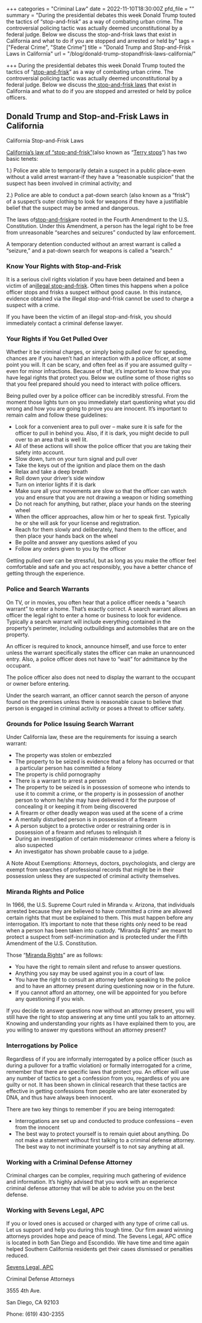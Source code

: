 +++
categories = "Criminal Law"
date = 2022-11-10T18:30:00Z
pfd_file = ""
summary = "During the presidential debates this week Donald Trump touted the tactics of “stop-and-frisk” as a way of combating urban crime. The controversial policing tactic was actually deemed unconstitutional by a federal judge. Below we discuss the stop-and-frisk laws that exist in California and what to do if you are stopped and arrested or held by"
tags = ["Federal Crime", "State Crime"]
title = "Donald Trump and Stop-and-Frisk Laws in California"
url = "/blog/donald-trump-stopandfrisk-laws-california/"

+++
During the presidential debates this week Donald Trump touted the tactics of “[stop-and-frisk](https://www.sevenslegal.com/)” as a way of combating urban crime. The controversial policing tactic was actually deemed unconstitutional by a federal judge. Below we discuss the[ stop-and-frisk laws](https://www.sevenslegal.com/) that exist in California and what to do if you are stopped and arrested or held by police officers.

## Donald Trump and Stop-and-Frisk Laws in California

California Stop-and-Frisk Laws

[California’s law of “stop-and-frisk”](https://www.sevenslegal.com/)(also known as “[Terry stops](https://www.sevenslegal.com/)“) has two basic tenets:

1\.) Police are able to temporarily detain a suspect in a public place-even without a valid arrest warrant-if they have a “reasonable suspicion” that the suspect has been involved in criminal activity; and

2\.) Police are able to conduct a pat-down search (also known as a “frisk”) of a suspect’s outer clothing to look for weapons if they have a justifiable belief that the suspect may be armed and dangerous.

The laws of[stop-and-frisk](https://www.sevenslegal.com/)are rooted in the Fourth Amendment to the U.S. Constitution. Under this Amendment, a person has the legal right to be free from unreasonable “searches and seizures” conducted by law enforcement.

A temporary detention conducted without an arrest warrant is called a “seizure,” and a pat-down search for weapons is called a “search.”

### Know Your Rights with Stop-and-Frisk

It is a serious civil rights violation if you have been detained and been a victim of an[illegal stop-and-frisk](https://www.sevenslegal.com/). Often times this happens when a police officer stops and frisks a suspect without good cause. In this instance, evidence obtained via the illegal stop-and-frisk cannot be used to charge a suspect with a crime.

If you have been the victim of an illegal stop-and-frisk, you should immediately contact a criminal defense lawyer.

### Your Rights if You Get Pulled Over

Whether it be criminal charges, or simply being pulled over for speeding, chances are if you haven’t had an interaction with a police officer, at some point you will. It can be scary, and often feel as if you are assumed guilty – even for minor infractions. Because of that, it’s important to know that you have legal rights that protect you. Below we outline some of those rights so that you feel prepared should you need to interact with police officers.

Being pulled over by a police officer can be incredibly stressful. From the moment those lights turn on you immediately start questioning what you did wrong and how you are going to prove you are innocent. It’s important to remain calm and follow these guidelines:

* Look for a convenient area to pull over – make sure it is safe for the officer to pull in behind you. Also, if it is dark, you might decide to pull over to an area that is well lit.
* All of these actions will show the police officer that you are taking their safety into account.
* Slow down, turn on your turn signal and pull over
* Take the keys out of the ignition and place them on the dash
* Relax and take a deep breath
* Roll down your driver’s side window
* Turn on interior lights if it is dark
* Make sure all your movements are slow so that the officer can watch you and ensure that you are not drawing a weapon or hiding something
* Do not reach for anything, but rather, place your hands on the steering wheel
* When the officer approaches, allow him or her to speak first. Typically he or she will ask for your license and registration.
* Reach for them slowly and deliberately, hand them to the officer, and then place your hands back on the wheel
* Be polite and answer any questions asked of you
* Follow any orders given to you by the officer

Getting pulled over can be stressful, but as long as you make the officer feel comfortable and safe and you act responsibly, you have a better chance of getting through the experience.

### Police and Search Warrants

On TV, or in movies, you often hear that a police officer needs a “search warrant” to enter a home. That’s exactly correct. A search warrant allows an officer the legal right to enter a home or business to look for evidence. Typically a search warrant will include everything contained in the property’s perimeter, including outbuildings and automobiles that are on the property.

An officer is required to knock, announce himself, and use force to enter unless the warrant specifically states the officer can make an unannounced entry. Also, a police officer does not have to “wait” for admittance by the occupant.

The police officer also does not need to display the warrant to the occupant or owner before entering.

Under the search warrant, an officer cannot search the person of anyone found on the premises unless there is reasonable cause to believe that person is engaged in criminal activity or poses a threat to officer safety.

### Grounds for Police Issuing Search Warrant

Under California law, these are the requirements for issuing a search warrant:

* The property was stolen or embezzled
* The property to be seized is evidence that a felony has occurred or that a particular person has committed a felony
* The property is child pornography
* There is a warrant to arrest a person
* The property to be seized is in possession of someone who intends to use it to commit a crime, or the property is in possession of another person to whom he/she may have delivered it for the purpose of concealing it or keeping it from being discovered
* A firearm or other deadly weapon was used at the scene of a crime
* A mentally disturbed person is in possession of a firearm
* A person subject to a protective order or restraining order is in possession of a firearm and refuses to relinquish it
* During an investigation of certain misdemeanor crimes where a felony is also suspected
* An investigator has shown probable cause to a judge.

A Note About Exemptions: Attorneys, doctors, psychologists, and clergy are exempt from searches of professional records that might be in their possession unless they are suspected of criminal activity themselves.

### Miranda Rights and Police

In 1966, the U.S. Supreme Court ruled in Miranda v. Arizona, that individuals arrested because they are believed to have committed a crime are allowed certain rights that must be explained to them. This must happen before any interrogation. It’s important to note that these rights only need to be read when a person has been taken into custody. “Miranda Rights” are meant to protect a suspect from self-incrimination and is protected under the Fifth Amendment of the U.S. Constitution.

Those “[Miranda Rights](https://www.sevenslegal.com/)” are as follows:

* You have the right to remain silent and refuse to answer questions.
* Anything you say may be used against you in a court of law.
* You have the right to consult an attorney before speaking to the police and to have an attorney present during questioning now or in the future.
* If you cannot afford an attorney, one will be appointed for you before any questioning if you wish.

If you decide to answer questions now without an attorney present, you will still have the right to stop answering at any time until you talk to an attorney. Knowing and understanding your rights as I have explained them to you, are you willing to answer my questions without an attorney present?

### Interrogations by Police

Regardless of if you are informally interrogated by a police officer (such as during a pullover for a traffic violation) or formally interrogated for a crime, remember that there are specific laws that protect you. An officer will use any number of tactics to get a confession from you, regardless of you are guilty or not. It has been shown in clinical research that these tactics are effective in getting confessions from people who are later exonerated by DNA, and thus have always been innocent.

There are two key things to remember if you are being interrogated:

* Interrogations are set up and conducted to produce confessions – even from the innocent
* The best way to protect yourself is to remain quiet about anything. Do not make a statement without first talking to a criminal defense attorney. The best way to not incriminate yourself is to not say anything at all.

### Working with a Criminal Defense Attorney

Criminal charges can be complex, requiring much gathering of evidence and information. It’s highly advised that you work with an experience criminal defense attorney that will be able to advise you on the best defense.

### Working with Sevens Legal, APC

If you or loved ones is accused or charged with any type of crime call us. Let us support and help you during this tough time. Our firm award winning attorneys provides hope and peace of mind. The Sevens Legal, APC office is located in both San Diego and Escondido. We have time and time again helped Southern California residents get their cases dismissed or penalties reduced.

[Sevens Legal, APC](https://www.sevenslegal.com/ "Sevens Legal, APC")

Criminal Defense Attorneys

3555 4th Ave.

San Diego, CA 92103

Phone: (619) 430-2355